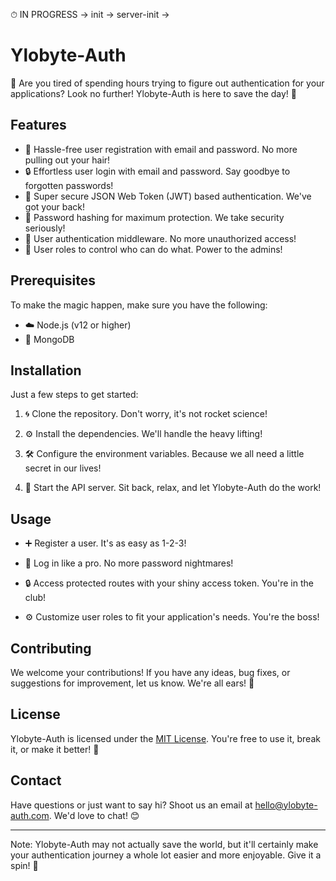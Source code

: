 ⏱ IN PROGRESS -> init -> server-init -> 

# Ylobyte-Auth

🔐 Are you tired of spending hours trying to figure out authentication for your applications? Look no further! Ylobyte-Auth is here to save the day! 💪

## Features

- 📝 Hassle-free user registration with email and password. No more pulling out your hair!
- 🔒 Effortless user login with email and password. Say goodbye to forgotten passwords!
- 🔐 Super secure JSON Web Token (JWT) based authentication. We've got your back!
- 🔐 Password hashing for maximum protection. We take security seriously!
- 🚧 User authentication middleware. No more unauthorized access!
- 👥 User roles to control who can do what. Power to the admins!

## Prerequisites

To make the magic happen, make sure you have the following:

- ☁️ Node.js (v12 or higher)
- 💾 MongoDB

## Installation

Just a few steps to get started:

1. 🌀 Clone the repository. Don't worry, it's not rocket science!

2. ⚙️ Install the dependencies. We'll handle the heavy lifting!

3. 🛠️ Configure the environment variables. Because we all need a little secret in our lives!

4. 🚀 Start the API server. Sit back, relax, and let Ylobyte-Auth do the work!

## Usage

- ➕ Register a user. It's as easy as 1-2-3!

- 🔑 Log in like a pro. No more password nightmares!

- 🔒 Access protected routes with your shiny access token. You're in the club!

- ⚙️ Customize user roles to fit your application's needs. You're the boss!

## Contributing

We welcome your contributions! If you have any ideas, bug fixes, or suggestions for improvement, let us know. We're all ears! 🙌

## License

Ylobyte-Auth is licensed under the [MIT License](LICENSE). You're free to use it, break it, or make it better! 📜

## Contact

Have questions or just want to say hi? Shoot us an email at [hello@ylobyte-auth.com](mailto:hello@ylobyte-auth.com). We'd love to chat! 😊

---

Note: Ylobyte-Auth may not actually save the world, but it'll certainly make your authentication journey a whole lot easier and more enjoyable. Give it a spin! 🚀
